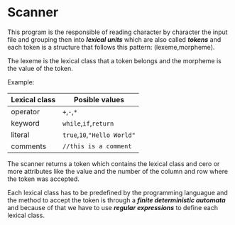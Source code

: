 # Scanner

This program is the responsible of reading character by character the input file and grouping then into ***lexical units*** which
are also called ***tokens*** and each token is a structure that follows this pattern: (lexeme,morpheme).

The lexeme is the lexical class that a token belongs and the morpheme is the value of the token.

Example:

|__Lexical class__|         __Posible values__             |
|-----------------|----------------------------------------|
| operator        | ```+```,```-```,```*```                |
| keyword         | ```while```,```if```,```return```      |
| literal         | ```true```,```10```,```"Hello World"```|
| comments        | ```//this is a comment```              |

The scanner returns a token which contains the lexical class and cero or more attributes like the value and the number of
the column and row where the token was accepted.

Each lexical class has to be predefined by the programming languague and the method to accept the token is through a ***finite
deterministic automata*** and because of that we have to use ***regular expressions*** to define each lexical class.
